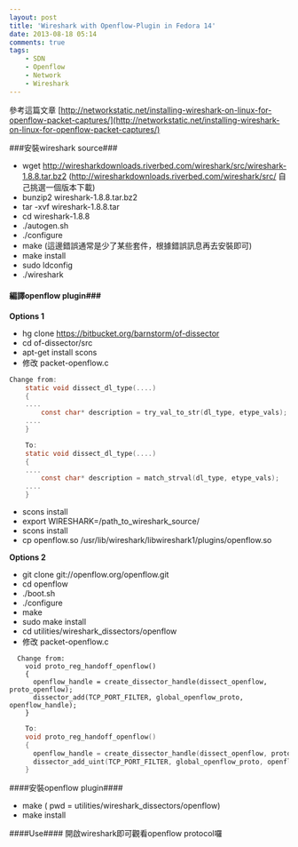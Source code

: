 ```yaml
---
layout: post
title: 'Wireshark with Openflow-Plugin in Fedora 14'
date: 2013-08-18 05:14
comments: true
tags:
	- SDN
	- Openflow
	- Network
	- Wireshark
---
```

參考這篇文章
[http://networkstatic.net/installing-wireshark-on-linux-for-openflow-packet-captures/](http://networkstatic.net/installing-wireshark-on-linux-for-openflow-packet-captures/)

###安裝wireshark source###
  - wget http://wiresharkdownloads.riverbed.com/wireshark/src/wireshark-1.8.8.tar.bz2
    (http://wiresharkdownloads.riverbed.com/wireshark/src/ 自己挑選一個版本下載)
  - bunzip2 wireshark-1.8.8.tar.bz2  
  - tar -xvf wireshark-1.8.8.tar
  - cd wireshark-1.8.8
  - ./autogen.sh
  - ./configure
  - make
     (這邊錯誤通常是少了某些套件，根據錯誤訊息再去安裝即可)
  - make install
  - sudo ldconfig
  - ./wireshark
  
<!--more-->


#### 編譯openflow plugin###
**Options 1**
- hg clone https://bitbucket.org/barnstorm/of-dissector
- cd of-dissector/src
- apt-get install scons
- 修改 packet-openflow.c

``` c
Change from:
    static void dissect_dl_type(....)  
    {    
    ....
    	const char* description = try_val_to_str(dl_type, etype_vals);
    ....
    }
```
    

``` c
    To:
    static void dissect_dl_type(....)  
    {    
    ....
    	const char* description = match_strval(dl_type, etype_vals);
    ....
    }
```


- scons install
- export WIRESHARK=/path_to_wireshark_source/
- scons install
- cp openflow.so /usr/lib/wireshark/libwireshark1/plugins/openflow.so


**Options 2**
- git clone git://openflow.org/openflow.git
- cd openflow
- ./boot.sh
- ./configure
- make
- sudo make install
- cd utilities/wireshark_dissectors/openflow
- 修改 packet-openflow.c
  

``` 
  Change from:
    void proto_reg_handoff_openflow()   
    {    
      openflow_handle = create_dissector_handle(dissect_openflow, proto_openflow);    
      dissector_add(TCP_PORT_FILTER, global_openflow_proto, openflow_handle); 
    }
```
    

``` c
    To:
    void proto_reg_handoff_openflow()
    {
      openflow_handle = create_dissector_handle(dissect_openflow, proto_openflow);
      dissector_add_uint(TCP_PORT_FILTER, global_openflow_proto, openflow_handle);
    }
```


####安裝openflow plugin####
  - make ( pwd = utilities/wireshark_dissectors/openflow)
  - make install


####Use####
開啟wireshark即可觀看openflow protocol囉
